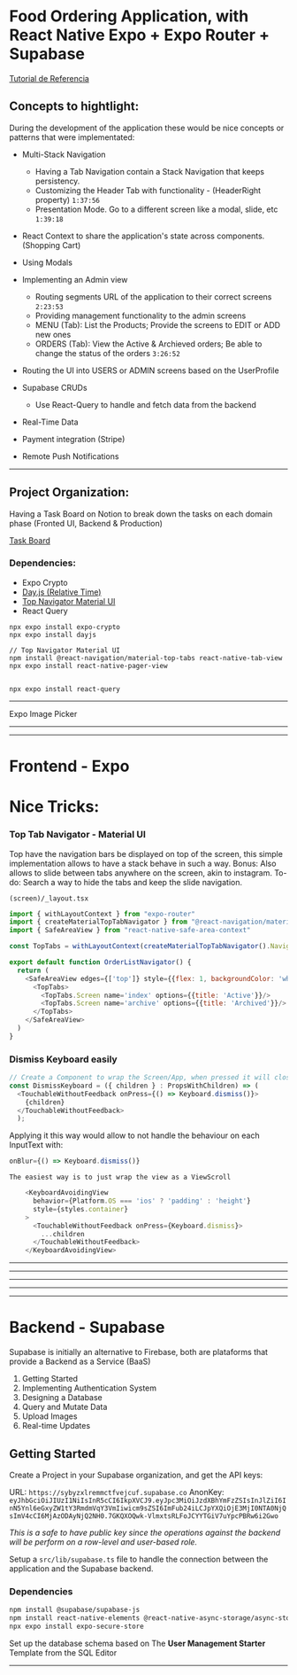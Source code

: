 # Food Ordering Application, with React Native Expo + Expo Router + Supabase

[Tutorial de Referencia](https://www.youtube.com/watch?v=rIYzLhkG9TA)

## Concepts to hightlight:
During the development of the application these would be nice concepts or patterns that were implementated:

- Multi-Stack Navigation
  - Having a Tab Navigation contain a Stack Navigation that keeps persistency.
  - Customizing the Header Tab with functionality - (HeaderRight property) `1:37:56`
  - Presentation Mode. Go to a different screen like a modal, slide, etc `1:39:18`

- React Context to share the application's state across components. (Shopping Cart)
- Using Modals

- Implementing an Admin view
  - Routing segments URL of the application to their correct screens `2:23:53`
  - Providing management functionality to the admin screens
  - MENU (Tab): List the Products; Provide the screens to EDIT or ADD new ones
  - ORDERS (Tab): View the Active & Archieved orders; Be able to change the status of the orders `3:26:52`

- Routing the UI into USERS or ADMIN screens based on the UserProfile




- Supabase CRUDs
  - Use React-Query to handle and fetch data from the backend

- Real-Time Data
- Payment integration (Stripe)
- Remote Push Notifications

-------------------------------------------------------------------------------

## Project Organization:
Having a Task Board on Notion to break down the tasks on each domain phase (Fronted UI, Backend & Production)

[Task Board](https://notjust.notion.site/React-Native-Supabase-Masterclass-47a69a60bc464c399b5a0df4d3c4a630?p=443eaa467dbb47a1b42c2fa8a2d72268&pm=s)

### Dependencies:
- Expo Crypto
- [Day.js (Relative Time)](https://day.js.org/docs/en/plugin/relative-time)
- [Top Navigator Material UI](https://reactnavigation.org/docs/material-top-tab-navigator/) 
- React Query 

```shell
npx expo install expo-crypto
npx expo install dayjs

// Top Navigator Material UI
npm install @react-navigation/material-top-tabs react-native-tab-view
npx expo install react-native-pager-view


npx expo install react-query
```

-------------------------------------------------------------------------------

Expo Image Picker

-------------------------------------------------------------------------------
-------------------------------------------------------------------------------

# Frontend - Expo

# Nice Tricks:

### Top Tab Navigator - Material UI

Top have the navigation bars be displayed on top of the screen, this simple implementation allows to have a stack behave in such a way.
Bonus: Also allows to slide between tabs anywhere on the screen, akin to instagram.
To-do: Search a way to hide the tabs and keep the slide navigation.

`(screen)/_layout.tsx`
```JavaScript
import { withLayoutContext } from "expo-router"
import { createMaterialTopTabNavigator } from "@react-navigation/material-top-tabs"
import { SafeAreaView } from "react-native-safe-area-context"

const TopTabs = withLayoutContext(createMaterialTopTabNavigator().Navigator)

export default function OrderListNavigator() {
  return (
    <SafeAreaView edges={['top']} style={{flex: 1, backgroundColor: 'white'}}>
      <TopTabs>
        <TopTabs.Screen name='index' options={{title: 'Active'}}/>
        <TopTabs.Screen name='archive' options={{title: 'Archived'}}/>
      </TopTabs>
    </SafeAreaView>
  )  
}
```

### Dismiss Keyboard easily

```JavaScript
// Create a Component to wrap the Screen/App, when pressed it will close any keyboard
const DismissKeyboard = ({ children } : PropsWithChildren) => (
  <TouchableWithoutFeedback onPress={() => Keyboard.dismiss()}>
    {children}
  </TouchableWithoutFeedback>
  );

```

Applying it this way would allow to not handle the behaviour on each InputText with:
```JavaScript 
onBlur={() => Keyboard.dismiss()}
```

```The easiest way is to just wrap the view as a ViewScroll```

```JavaScript
    <KeyboardAvoidingView
      behavior={Platform.OS === 'ios' ? 'padding' : 'height'}
      style={styles.container}
    >
      <TouchableWithoutFeedback onPress={Keyboard.dismiss}>
        ...children
      </TouchableWithoutFeedback>
    </KeyboardAvoidingView>
```



-------------------------------------------------------------------------------
-------------------------------------------------------------------------------
-------------------------------------------------------------------------------
-------------------------------------------------------------------------------
-------------------------------------------------------------------------------

# Backend - Supabase

Supabase is initially an alternative to Firebase, both are plataforms that provide a Backend as a Service (BaaS)

1. Getting Started
2. Implementing Authentication System
3. Designing a Database
4. Query and Mutate Data
5. Upload Images
6. Real-time Updates

## Getting Started

Create a Project in your Supabase organization, and get the API keys:

URL: `https://sybyzxlremmctfvejcuf.supabase.co`
AnonKey: `eyJhbGciOiJIUzI1NiIsInR5cCI6IkpXVCJ9.eyJpc3MiOiJzdXBhYmFzZSIsInJlZiI6InN5Ynl6eGxyZW1tY3RmdmVqY3VmIiwicm9sZSI6ImFub24iLCJpYXQiOjE3MjI0NTA0NjQsImV4cCI6MjAzODAyNjQ2NH0.7GKQXOQwk-VlmxtsRLFoJCYYTGiV7uYpcPBRw6i2Gwo`

*This is a safe to have public key since the operations against the backend will be perform on a row-level and user-based role.*

Setup a `src/lib/supabase.ts` file to handle the connection between the application and the Supabase backend.

### Dependencies
```bash
npm install @supabase/supabase-js
npm install react-native-elements @react-native-async-storage/async-storage react-native-url-polyfill
npx expo install expo-secure-store
```

Set up the database schema based on The **User Management Starter** Template from the SQL Editor


-------------------------------------------------------------------------------